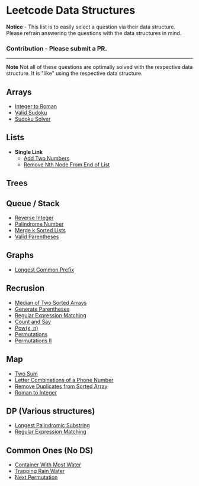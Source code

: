 # Leetcode Data Structures 

**Notice** - This list is to easily select a question via their data structure. Please refrain answering the questions with the data structures in mind. 

### **Contribution** - Please submit a PR. 

------------
**Note** Not all of these questions are optimally solved with the respective data structure. It is "like" using the respective data structure. 
## Arrays
- [Integer to Roman](https://leetcode.com/problems/integer-to-roman/description/)
- [Valid Sudoku](https://leetcode.com/problems/valid-sudoku/description/)
- [Sudoku Solver](https://leetcode.com/problems/sudoku-solver/description/)

## Lists
- **Single Link**
  - [Add Two Numbers](https://leetcode.com/problems/add-two-numbers/description/)
  - [Remove Nth Node From End of List](https://leetcode.com/problems/remove-nth-node-from-end-of-list/description/)

## Trees

## Queue / Stack
- [Reverse Integer](https://leetcode.com/problems/reverse-integer/solution/)
- [Palindrome Number](https://leetcode.com/problems/palindrome-number/description/)
- [Merge k Sorted Lists](https://leetcode.com/problems/merge-k-sorted-lists/description/)
- [Valid Parentheses](https://leetcode.com/problems/valid-parentheses/description/)

## Graphs 
- [Longest Common Prefix](https://leetcode.com/problems/longest-common-prefix/description/)

## Recrusion 
- [Median of Two Sorted Arrays](https://leetcode.com/problems/median-of-two-sorted-arrays/description/)
- [Generate Parentheses](https://leetcode.com/problems/generate-parentheses/description/)
- [Regular Expression Matching](https://leetcode.com/problems/regular-expression-matching/description/)
- [Count and Say](https://leetcode.com/problems/count-and-say/description/)
- [Pow(x, n)](https://leetcode.com/problems/powx-n/description/)
- [Permutations](https://leetcode.com/problems/permutations/description/)
- [Permutations II](https://leetcode.com/problems/permutations-ii/description/)

## Map 
- [Two Sum](https://leetcode.com/problems/add-two-numbers/description/)
- [Letter Combinations of a Phone Number](https://leetcode.com/problems/letter-combinations-of-a-phone-number/description/)
- [Remove Duplicates from Sorted Array](https://leetcode.com/problems/remove-duplicates-from-sorted-array/description/)
- [Roman to Integer](https://leetcode.com/problems/roman-to-integer/description/)

## DP (Various structures) 
- [Longest Palindromic Substring](https://leetcode.com/problems/longest-palindromic-substring/description/)
- [Regular Expression Matching](https://leetcode.com/problems/regular-expression-matching/description/)

## Common Ones (No DS)
- [Container With Most Water](https://leetcode.com/problems/container-with-most-water/description/)
- [Trapping Rain Water](https://leetcode.com/problems/trapping-rain-water/description/)
- [Next Permutation](https://leetcode.com/problems/next-permutation/description/)


